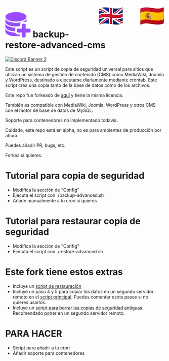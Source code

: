 ﻿<a href="https://github.com/techshareroom/backup-restore-advanced-cms/blob/master/READMEesES.md" target="_blank"><img src="https://github.com/techshareroom/resources/raw/main/images/languages/spain.png" width="80" img align="right"></a>
<a href="https://github.com/techshareroom/backup-restore-advanced-cms" target="_blank"><img src="https://github.com/techshareroom/resources/raw/main/images/languages/united-kingdom.png" width="80" style="vertical-align:middle;margin:0px 50px" img align="right"></a>

<img src="https://github.com/techshareroom/resources/raw/main/images/backup-restore-advanced-cms.png" width="80"> backup-restore-advanced-cms
=============================================

<a href="https://discord.gg/hbAHGSYGfs">
<img src="https://discordapp.com/api/guilds/750051000664064141/widget.png?style=banner2" alt="Discord Banner 2"/>
</a>

Este script es un script de copia de seguridad universal para sitios que utilizan un sistema de gestión de contenido (CMS) como MediaWiki, Joomla y WordPress, destinado a ejecutarse diariamente mediante crontab. Este script crea una copia tanto de la base de datos como de los archivos.

Este repo fue forkeado de [aquí](https://github.com/erkkimon/backup-advanced) y tiene la misma licencia.

También es compatible con MediaWiki, Joomla, WordPress y otros CMS con el motor de base de datos de MySQL.

Soporte para contenedores no implementado todavía.

Cuidado, este repo está en alpha, no es para ambientes de producción por ahora.

Puedes añadir PR, bugs, etc.

Forkea si quieres.

Tutorial para copia de seguridad
=============================================

* Modifica la sección de "Config"
* Ejecuta el script con ./backup-advanced.sh
* Añade manualmente a tu cron si quieres

Tutorial para restaurar copia de seguridad
=============================================

* Modifica la sección de "Config"
* Ejecuta el script con ./restore-advanced.sh

Este fork tiene estos extras
=============================================

* Incluye un [script de restauración](https://github.com/TechShareRoom/backup-restore-advanced-cms/blob/master/restore-advanced.sh) 
* Incluye un paso 4 y 5 para copiar los datos en un segundo servidor remoto en el [script principal](https://github.com/TechShareRoom/backup-restore-advanced-cms/blob/master/backup-advanced.sh). Puedes comentar esots pasos si no quieres usarlos.
* Incluye un [script para borrar las copias de seguridad antiguas](https://github.com/TechShareRoom/backup-restore-advanced-cms/blob/master/delete-advanced.sh). Recomendado poner en un segundo servidor remoto.


PARA HACER
=============================================

* Script para añadir a tu cron
* Añadir soporte para contenedores